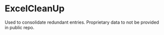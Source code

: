 # ExcelCleanUp
Used to consolidate redundant entries.
Proprietary data to not be provided in public repo.
